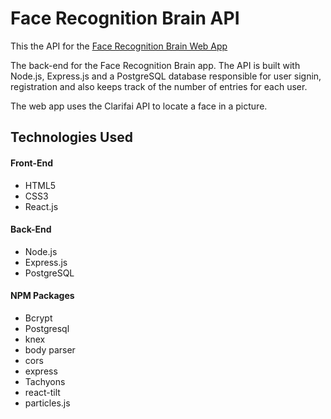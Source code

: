 # Face Recognition Brain API

This the API for the [Face Recognition Brain Web App](https://facerecognitionbrainpower.herokuapp.com/) 

The back-end for the Face Recognition Brain app. The API is built with Node.js, Express.js and a PostgreSQL database responsible for user signin, registration and also keeps track of the number of entries for each user. 

The web app uses the Clarifai API to locate a face in a picture.  


## Technologies Used

#### Front-End
* HTML5
* CSS3
* React.js

#### Back-End
* Node.js
* Express.js
* PostgreSQL

#### NPM Packages
* Bcrypt
* Postgresql
* knex
* body parser
* cors
* express
* Tachyons
* react-tilt
* particles.js
